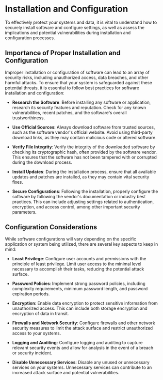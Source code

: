 # Installation and Configuration

To effectively protect your systems and data, it is vital to understand how to securely install software and configure settings, as well as assess the implications and potential vulnerabilities during installation and configuration processes.

## Importance of Proper Installation and Configuration

Improper installation or configuration of software can lead to an array of security risks, including unauthorized access, data breaches, and other harmful attacks. To ensure that your system is safeguarded against these potential threats, it is essential to follow best practices for software installation and configuration:

- **Research the Software**: Before installing any software or application, research its security features and reputation. Check for any known vulnerabilities, recent patches, and the software's overall trustworthiness.

- **Use Official Sources**: Always download software from trusted sources, such as the software vendor's official website. Avoid using third-party download links, as they may contain malicious code or altered software.

- **Verify File Integrity**: Verify the integrity of the downloaded software by checking its cryptographic hash, often provided by the software vendor. This ensures that the software has not been tampered with or corrupted during the download process.

- **Install Updates**: During the installation process, ensure that all available updates and patches are installed, as they may contain vital security fixes.

- **Secure Configurations**: Following the installation, properly configure the software by following the vendor's documentation or industry best practices. This can include adjusting settings related to authentication, encryption, and access control, among other important security parameters.

## Configuration Considerations

While software configurations will vary depending on the specific application or system being utilized, there are several key aspects to keep in mind:

- **Least Privilege**: Configure user accounts and permissions with the principle of least privilege. Limit user access to the minimal level necessary to accomplish their tasks, reducing the potential attack surface.

- **Password Policies**: Implement strong password policies, including complexity requirements, minimum password length, and password expiration periods.

- **Encryption**: Enable data encryption to protect sensitive information from unauthorized access. This can include both storage encryption and encryption of data in transit.

- **Firewalls and Network Security**: Configure firewalls and other network security measures to limit the attack surface and restrict unauthorized access to your systems.

- **Logging and Auditing**: Configure logging and auditing to capture relevant security events and allow for analysis in the event of a breach or security incident.

- **Disable Unnecessary Services**: Disable any unused or unnecessary services on your systems. Unnecessary services can contribute to an increased attack surface and potential vulnerabilities.
